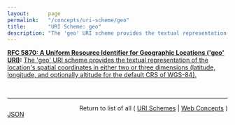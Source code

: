 ```yaml
---
layout:      page
permalink:   "/concepts/uri-scheme/geo"
title:       "URI Scheme: geo"
description: "The 'geo' URI scheme provides the textual representation of the location's spatial coordinates in either two or three dimensions (latitude, longitude, and optionally altitude for the default CRS of WGS-84)."
---
```


**[RFC 5870: A Uniform Resource Identifier for Geographic Locations ('geo' URI)](/specs/IETF/RFC/5870 "This document specifies a Uniform Resource Identifier (URI) for geographic locations using the 'geo' scheme name. A 'geo' URI identifies a physical location in a two- or three-dimensional coordinate reference system in a compact, simple, human-readable, and protocol-independent way. The default coordinate reference system used is the World Geodetic System 1984 (WGS-84)."):** [The 'geo' URI scheme provides the textual representation of the location's spatial coordinates in either two or three dimensions (latitude, longitude, and optionally altitude for the default CRS of WGS-84).](http://tools.ietf.org/html/rfc5870#section-3 "Read documentation for URI Scheme &#34;geo&#34;")

<br/>
<hr/>

<p style="float : left"><a href="./geo.json" title="JSON representing this particular Web Concept value">JSON</a></p>
<p style="text-align: right">Return to list of all ( <a href="../uri-schemes">URI Schemes</a> | <a href="../">Web Concepts</a> )</p>
